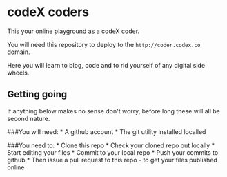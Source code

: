 # codeX coders

This your online playground as a codeX coder. 

You will need this repository to deploy to the ```http://coder.codex.co``` domain.

Here you will learn to blog, code and to rid yourself of any digital side wheels.

## Getting going

If anything below makes no sense don't worry, before long these will all be second nature.

###You will need:
    * A github account
    * The git utility installed localled

###You need to:
    * Clone this repo
    * Check your cloned repo out locally
    * Start editing your files
    * Commit to your local repo
    * Push your commits to github
    * Then issue a pull request to this repo - to get your files published online
    
